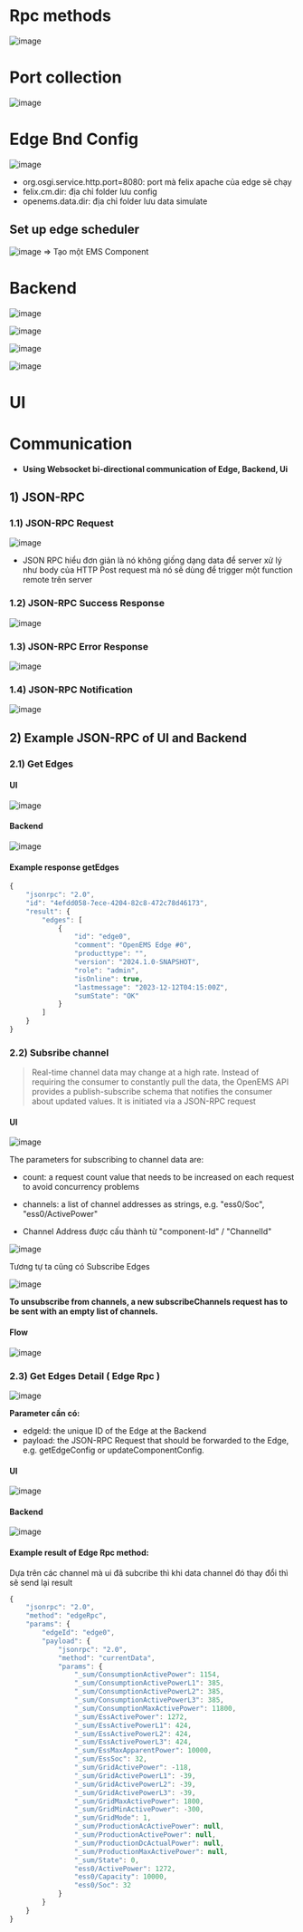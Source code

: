 # Rpc methods
![image](https://github.com/minhthuong031103/OpenEms-Docs/assets/101078033/f3bbdbd9-97a4-4a13-8ee8-e5b0800b1883)


# Port collection
![image](https://github.com/minhthuong031103/OpenEms-Docs/assets/101078033/6cf4a67f-0987-4fea-a07f-404d2227beee)


# Edge Bnd Config
![image](https://github.com/minhthuong031103/OpenEms-Docs/assets/101078033/993e8787-f06d-421a-9129-6ee7da737479)

- org.osgi.service.http.port=8080: port mà felix apache của edge sẽ chạy
- felix.cm.dir: địa chỉ folder lưu config
- openems.data.dir: địa chỉ folder lưu data simulate

## Set up edge scheduler 
![image](https://github.com/minhthuong031103/OpenEms-Docs/assets/101078033/1e02617a-cb96-4834-a0d4-bd75bd27feb5)
=> Tạo một EMS Component


# Backend
![image](https://github.com/minhthuong031103/OpenEms-Docs/assets/101078033/bc021131-876a-484a-b12b-21bd118edaaa)

![image](https://github.com/minhthuong031103/OpenEms-Docs/assets/101078033/5ba10e3a-ddd7-4350-8654-07c56c0c219c)

![image](https://github.com/minhthuong031103/OpenEms-Docs/assets/101078033/7a795b37-d756-4459-97e5-0284ced0d420)



![image](https://github.com/minhthuong031103/OpenEms-Docs/assets/101078033/1f2dafd3-52ca-43b5-b816-ff15a574232f)



# UI 





# Communication
- **Using Websocket bi-directional communication of Edge, Backend, Ui**


## 1) JSON-RPC 

### 1.1) JSON-RPC Request
![image](https://github.com/minhthuong031103/OpenEms-Docs/assets/101078033/db887315-369b-428e-96c5-96e7e2f09912)

- JSON RPC hiểu đơn giản là nó không giống dạng data để server xử lý như body của HTTP Post request mà nó sẽ dùng để trigger một function remote trên server


### 1.2) JSON-RPC Success Response
![image](https://github.com/minhthuong031103/OpenEms-Docs/assets/101078033/ff6bec11-9264-4bf1-8fa0-89f384080e91)



### 1.3) JSON-RPC Error Response
![image](https://github.com/minhthuong031103/OpenEms-Docs/assets/101078033/1d1a83f3-a3bd-4740-b11a-a2b71b79be90)


### 1.4) JSON-RPC Notification
![image](https://github.com/minhthuong031103/OpenEms-Docs/assets/101078033/27e36256-7f62-4ab4-86ce-51163fe73349)


## 2) Example JSON-RPC of UI and Backend

### 2.1) Get Edges
#### UI 
![image](https://github.com/minhthuong031103/OpenEms-Docs/assets/101078033/5aa09850-0902-4286-9a59-644de0ee05a7)
  
#### Backend
![image](https://github.com/minhthuong031103/OpenEms-Docs/assets/101078033/14cac11e-4675-45f3-af0d-689fa27b8887)

#### Example response getEdges
```js
{
    "jsonrpc": "2.0",
    "id": "4efdd058-7ece-4204-82c8-472c78d46173",
    "result": {
        "edges": [
            {
                "id": "edge0",
                "comment": "OpenEMS Edge #0",
                "producttype": "",
                "version": "2024.1.0-SNAPSHOT",
                "role": "admin",
                "isOnline": true,
                "lastmessage": "2023-12-12T04:15:00Z",
                "sumState": "OK"
            }
        ]
    }
}
```

### 2.2) Subsribe channel
>Real-time channel data may change at a high rate. Instead of requiring the consumer to constantly pull the data, the OpenEMS API provides a publish-subscribe schema that notifies the consumer about updated values. It is initiated via a JSON-RPC request

#### UI

![image](https://github.com/minhthuong031103/OpenEms-Docs/assets/101078033/f617c901-5ef7-4c5e-bc23-7ce033d9bb59)

The parameters for subscribing to channel data are:

- count: a request count value that needs to be increased on each request to avoid concurrency problems

- channels: a list of channel addresses as strings, e.g. "ess0/Soc", "ess0/ActivePower"
- Channel Address được cấu thành từ "component-Id" / "ChannelId"

![image](https://github.com/minhthuong031103/OpenEms-Docs/assets/101078033/7b076e85-a098-4f61-b637-aaa6a21541f1)

Tương tự ta cũng có Subscribe Edges

![image](https://github.com/minhthuong031103/OpenEms-Docs/assets/101078033/74e040a1-223f-4eec-b118-786c19f20624)



**To unsubscribe from channels, a new subscribeChannels request has to be sent with an empty list of channels.**

#### Flow 
![image](https://github.com/minhthuong031103/OpenEms-Docs/assets/101078033/9d56e77b-ff74-47b0-b371-5e72145ceaf9)


### 2.3) Get Edges Detail ( Edge Rpc )
![image](https://github.com/minhthuong031103/OpenEms-Docs/assets/101078033/d25e9a01-4ec4-4e0c-a276-cce3c088f560)

**Parameter cần có:**
- edgeId: the unique ID of the Edge at the Backend
- payload: the JSON-RPC Request that should be forwarded to the Edge, e.g. getEdgeConfig or updateComponentConfig.
#### UI

![image](https://github.com/minhthuong031103/OpenEms-Docs/assets/101078033/880ccd6b-1946-485d-90ad-7f17a645d8a7)


#### Backend

![image](https://github.com/minhthuong031103/OpenEms-Docs/assets/101078033/b131b5b5-7526-41e4-a615-b9c1ea8a5f5f)

#### Example result of Edge Rpc method:
Dựa trên các channel mà ui đã subcribe thì khi data channel đó thay đổi thì sẽ send lại result
```js
{
    "jsonrpc": "2.0",
    "method": "edgeRpc",
    "params": {
        "edgeId": "edge0",
        "payload": {
            "jsonrpc": "2.0",
            "method": "currentData",
            "params": {
                "_sum/ConsumptionActivePower": 1154,
                "_sum/ConsumptionActivePowerL1": 385,
                "_sum/ConsumptionActivePowerL2": 385,
                "_sum/ConsumptionActivePowerL3": 385,
                "_sum/ConsumptionMaxActivePower": 11800,
                "_sum/EssActivePower": 1272,
                "_sum/EssActivePowerL1": 424,
                "_sum/EssActivePowerL2": 424,
                "_sum/EssActivePowerL3": 424,
                "_sum/EssMaxApparentPower": 10000,
                "_sum/EssSoc": 32,
                "_sum/GridActivePower": -118,
                "_sum/GridActivePowerL1": -39,
                "_sum/GridActivePowerL2": -39,
                "_sum/GridActivePowerL3": -39,
                "_sum/GridMaxActivePower": 1800,
                "_sum/GridMinActivePower": -300,
                "_sum/GridMode": 1,
                "_sum/ProductionAcActivePower": null,
                "_sum/ProductionActivePower": null,
                "_sum/ProductionDcActualPower": null,
                "_sum/ProductionMaxActivePower": null,
                "_sum/State": 0,
                "ess0/ActivePower": 1272,
                "ess0/Capacity": 10000,
                "ess0/Soc": 32
            }
        }
    }
}
```

